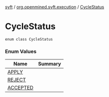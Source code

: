 [syft](../../index.md) / [org.openmined.syft.execution](../index.md) / [CycleStatus](./index.md)

# CycleStatus

`enum class CycleStatus`

### Enum Values

| Name | Summary |
|---|---|
| [APPLY](-a-p-p-l-y.md) |  |
| [REJECT](-r-e-j-e-c-t.md) |  |
| [ACCEPTED](-a-c-c-e-p-t-e-d.md) |  |
